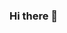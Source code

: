 ### Hi there 👋

<!--
**Sanjula5/Sanjula5** is a ✨ _special_ ✨ repository because its `README.md` (this file) appears on your GitHub profile.

Here are some ideas to get you started:

- 🔭 I’m currently working on ...Food Ordering System
- 🌱 I’m currently learning ...ReactJS,Flutter
- 👯 I’m Undergraduate at ...KDU
- 🤔 I’m looking for help with ...
- 💬 Ask me about ...
- 📫 How to reach me: ...wsanjulasenarathna@gmail.com
- 😄 Pronouns: ...
- ⚡ Fun fact: ...
-->
